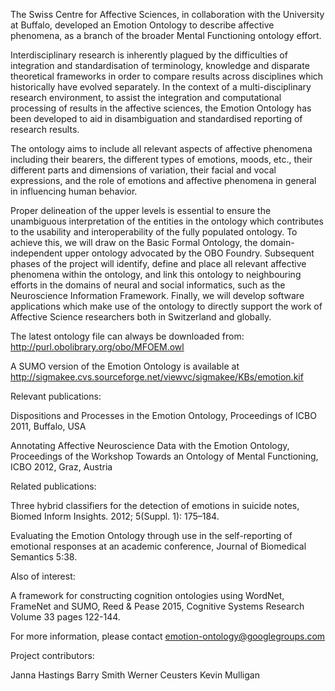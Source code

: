 The Swiss Centre for Affective Sciences, in collaboration with the University at Buffalo, developed an Emotion Ontology to describe affective phenomena, as a branch of the broader Mental Functioning ontology effort.

Interdisciplinary research is inherently plagued by the difficulties of integration and standardisation of terminology, knowledge and disparate theoretical frameworks in order to compare results across disciplines which historically have evolved separately. In the context of a multi-disciplinary research environment, to assist the integration and computational processing of results in the affective sciences, the Emotion Ontology has been developed to aid in disambiguation and standardised reporting of research results.

The ontology aims to include all relevant aspects of affective phenomena including their bearers, the different types of emotions, moods, etc., their different parts and dimensions of variation, their facial and vocal expressions, and the role of emotions and affective phenomena in general in influencing human behavior.

Proper delineation of the upper levels is essential to ensure the unambiguous interpretation of the entities in the ontology which contributes to the usability and interoperability of the fully populated ontology. To achieve this, we will draw on the Basic Formal Ontology, the domain-independent upper ontology advocated by the OBO Foundry. Subsequent phases of the project will identify, define and place all relevant affective phenomena within the ontology, and link this ontology to neighbouring efforts in the domains of neural and social informatics, such as the Neuroscience Information Framework. Finally, we will develop software applications which make use of the ontology to directly support the work of Affective Science researchers both in Switzerland and globally.

The latest ontology file can always be downloaded from: http://purl.obolibrary.org/obo/MFOEM.owl

A SUMO version of the Emotion Ontology is available at http://sigmakee.cvs.sourceforge.net/viewvc/sigmakee/KBs/emotion.kif

Relevant publications:

Dispositions and Processes in the Emotion Ontology, Proceedings of ICBO 2011, Buffalo, USA

Annotating Affective Neuroscience Data with the Emotion Ontology, Proceedings of the Workshop Towards an Ontology of Mental Functioning, ICBO 2012, Graz, Austria

Related publications:

Three hybrid classifiers for the detection of emotions in suicide notes, Biomed Inform Insights. 2012; 5(Suppl. 1): 175–184.

Evaluating the Emotion Ontology through use in the self-reporting of emotional responses at an academic conference, Journal of Biomedical Semantics 5:38.

Also of interest:

A framework for constructing cognition ontologies using WordNet, FrameNet and SUMO, Reed & Pease 2015, Cognitive Systems Research Volume 33 pages 122-144.

For more information, please contact emotion-ontology@googlegroups.com

Project contributors:

Janna Hastings 
Barry Smith 
Werner Ceusters 
Kevin Mulligan
